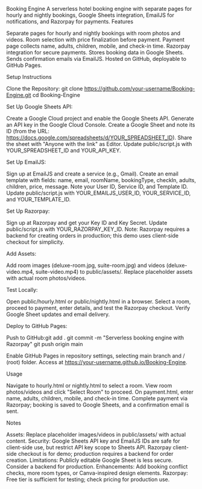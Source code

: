 Booking Engine
A serverless hotel booking engine with separate pages for hourly and nightly bookings, Google Sheets integration, EmailJS for notifications, and Razorpay for payments.
Features

Separate pages for hourly and nightly bookings with room photos and videos.
Room selection with price finalization before payment.
Payment page collects name, adults, children, mobile, and check-in time.
Razorpay integration for secure payments.
Stores booking data in Google Sheets.
Sends confirmation emails via EmailJS.
Hosted on GitHub, deployable to GitHub Pages.

Setup Instructions

Clone the Repository:
git clone https://github.com/your-username/Booking-Engine.git
cd Booking-Engine


Set Up Google Sheets API:

Create a Google Cloud project and enable the Google Sheets API.
Generate an API key in the Google Cloud Console.
Create a Google Sheet and note its ID (from the URL: https://docs.google.com/spreadsheets/d/YOUR_SPREADSHEET_ID).
Share the sheet with "Anyone with the link" as Editor.
Update public/script.js with YOUR_SPREADSHEET_ID and YOUR_API_KEY.


Set Up EmailJS:

Sign up at EmailJS and create a service (e.g., Gmail).
Create an email template with fields: name, email, roomName, bookingType, checkIn, adults, children, price, message.
Note your User ID, Service ID, and Template ID.
Update public/script.js with YOUR_EMAILJS_USER_ID, YOUR_SERVICE_ID, and YOUR_TEMPLATE_ID.


Set Up Razorpay:

Sign up at Razorpay and get your Key ID and Key Secret.
Update public/script.js with YOUR_RAZORPAY_KEY_ID.
Note: Razorpay requires a backend for creating orders in production; this demo uses client-side checkout for simplicity.


Add Assets:

Add room images (deluxe-room.jpg, suite-room.jpg) and videos (deluxe-video.mp4, suite-video.mp4) to public/assets/.
Replace placeholder assets with actual room photos/videos.


Test Locally:

Open public/hourly.html or public/nightly.html in a browser.
Select a room, proceed to payment, enter details, and test the Razorpay checkout.
Verify Google Sheet updates and email delivery.


Deploy to GitHub Pages:

Push to GitHub:git add .
git commit -m "Serverless booking engine with Razorpay"
git push origin main


Enable GitHub Pages in repository settings, selecting main branch and / (root) folder.
Access at https://your-username.github.io/Booking-Engine.



Usage

Navigate to hourly.html or nightly.html to select a room.
View room photos/videos and click "Select Room" to proceed.
On payment.html, enter name, adults, children, mobile, and check-in time.
Complete payment via Razorpay; booking is saved to Google Sheets, and a confirmation email is sent.

Notes

Assets: Replace placeholder images/videos in public/assets/ with actual content.
Security: Google Sheets API key and EmailJS IDs are safe for client-side use, but restrict API key scope to Sheets API. Razorpay client-side checkout is for demo; production requires a backend for order creation.
Limitations: Publicly editable Google Sheet is less secure. Consider a backend for production.
Enhancements: Add booking conflict checks, more room types, or Canva-inspired design elements.
Razorpay: Free tier is sufficient for testing; check pricing for production use.
